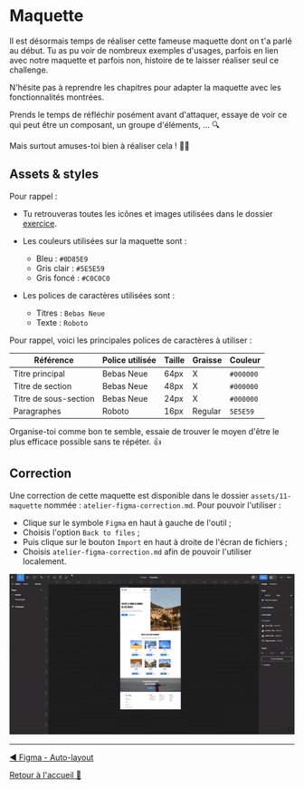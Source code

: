 # Maquette

Il est désormais temps de réaliser cette fameuse maquette dont on t'a parlé au début. Tu as pu voir de nombreux exemples d'usages, parfois en lien avec notre maquette et parfois non, histoire de te laisser réaliser seul ce challenge.

N'hésite pas à reprendre les chapitres pour adapter la maquette avec les fonctionnalités montrées.

Prends le temps de réfléchir posément avant d'attaquer, essaye de voir ce qui peut être un composant, un groupe d'éléments, ... 🔍

Mais surtout amuses-toi bien à réaliser cela ! 🤗😃

## Assets & styles

Pour rappel :

- Tu retrouveras toutes les icônes et images utilisées dans le dossier [exercice](../exercice/).

- Les couleurs utilisées sur la maquette sont :

  - Bleu : `#0D85E9`
  - Gris clair : `#5E5E59`
  - Gris foncé : `#C0C0C0`

- Les polices de caractères utilisées sont :
  - Titres : `Bebas Neue`
  - Texte : `Roboto`

Pour rappel, voici les principales polices de caractères à utiliser :

| Référence             | Police utilisée | Taille | Graisse | Couleur   |
| --------------------- | --------------- | ------ | ------- | --------- |
| Titre principal       | Bebas Neue      | 64px   | X       | `#000000` |
| Titre de section      | Bebas Neue      | 48px   | X       | `#000000` |
| Titre de sous-section | Bebas Neue      | 24px   | X       | `#000000` |
| Paragraphes           | Roboto          | 16px   | Regular | `5E5E59`  |

Organise-toi comme bon te semble, essaie de trouver le moyen d'être le plus efficace possible sans te répéter. 👍

## Correction

Une correction de cette maquette est disponible dans le dossier `assets/11-maquette` nommée : `atelier-figma-correction.md`. Pour pouvoir l'utiliser :

- Clique sur le symbole `Figma` en haut à gauche de l'outil ;
- Choisis l'option `Back to files` ;
- Puis clique sur le bouton `Import` en haut à droite de l'écran de fichiers ;
- Choisis `atelier-figma-correction.md` afin de pouvoir l'utiliser localement.

<p align="center">
    <img src="../assets/11-maquette/import-figma-file.gif"/>
</p>

---

[◀️ Figma - Auto-layout](./10-figma-auto-layout.md)

[Retour à l'accueil 📍](../README.md)
